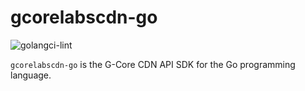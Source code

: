 # gcorelabscdn-go

![golangci-lint](https://github.com/G-Core/gcorelabscdn-go/actions/workflows/golangci-lint.yml/badge.svg)

`gcorelabscdn-go` is the G-Core CDN API SDK for the Go programming language.

